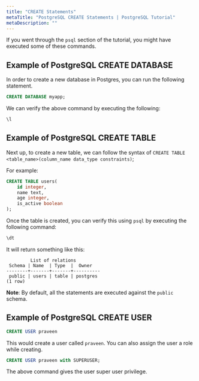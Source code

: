 ```yaml
---
title: "CREATE Statements"
metaTitle: "PostgreSQL CREATE Statements | PostgreSQL Tutorial"
metaDescription: ""
---
```


If you went through the `psql` section of the tutorial, you might have executed some of these commands.

## Example of PostgreSQL CREATE DATABASE

In order to create a new database in Postgres, you can run the following statement.

```sql
CREATE DATABASE myapp;
```

We can verify the above command by executing the following:

```sql
\l
```

## Example of PostgreSQL CREATE TABLE

Next up, to create a new table, we can follow the syntax of `CREATE TABLE <table_name>(column_name data_type constraints)`;

For example:

```sql
CREATE TABLE users(
    id integer,
    name text,
    age integer,
    is_active boolean
);
```

Once the table is created, you can verify this using `psql` by executing the following command:

```sql
\dt
```

It will return something like this:

```
         List of relations
 Schema | Name  | Type  |  Owner   
--------+-------+-------+----------
 public | users | table | postgres
(1 row)
```

**Note**: By default, all the statements are executed against the `public` schema.

## Example of PostgreSQL CREATE USER

```sql
CREATE USER praveen
```

This would create a user called `praveen`. You can also assign the user a role while creating.

```sql
CREATE USER praveen with SUPERUSER;
```

The above command gives the user super user privilege.
